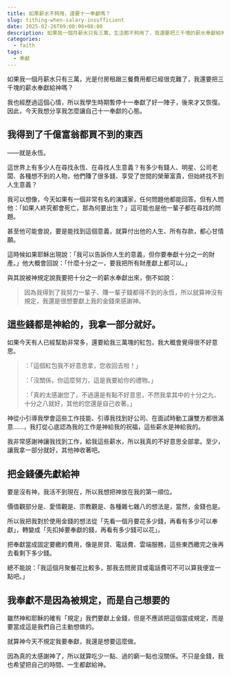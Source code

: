 ```yaml
---
title: 如果薪水不夠用，還要十一奉獻嗎？
slug: tithing-when-salary-insufficient
date: 2025-02-26T09:00:00+08:00
description: 如果我一個月薪水只有三萬，生活都不夠用了，我還要把三千塊的薪水奉獻給神嗎？
categories:
  - faith
tags:
  - 奉獻
---
```


如果我一個月薪水只有三萬，光是付房租跟三餐費用都已經很克難了，我還要把三千塊的薪水奉獻給神嗎？

我也經歷過這個心情，所以我學生時期暫停十一奉獻了好一陣子，後來才又恢復。因此，今天我想分享我怎麼讓自己十一奉獻的心態。

## 我得到了千億富翁都買不到的東西

——就是永恆。

這世界上有多少人在尋找永恆、在尋找人生意義？有多少有錢人、明星、公司老闆、各種想不到的人物，他們賺了很多錢、享受了世間的榮華富貴，但始終找不到人生意義？

我可以想像，今天如果有一個非常有名的演講家，任何問題他都能回答。但有人問他：「如果人終究都會死亡，那為何要出生？」這可能也是他一輩子都在尋找的問題。

甚至他可能會說，要是能找到這個意義，就算付出他的人生、所有存款，都心甘情願。

這時候如果耶穌出現說：「我可以告訴你人生的意義，但你要奉獻十分之一的財產。」他大概會回說：「什麼十分之一，要我把所有財產獻上都可以。」

與其說被神規定說我要把十分之一的薪水奉獻出來，倒不如說：

> 因為我得到了我努力一輩子、賺一輩子錢都得不到的永恆，所以就算神沒有規定，我還是很想要獻上我的金錢來感謝神。

## 這些錢都是神給的，我拿一部分就好。

如果今天有人已經幫助非常多，還要給我三萬塊的紅包，我大概會覺得很不好意思。

> ：「這個紅包我不好意思拿，您收回去啦！」
>
> ：「沒關係，你這麼努力，這是我要給你的禮物。」
>
> ：「真的太感謝您了，不過還是有點不好意思，不然我拿其中的十分之九、十分之八就好，其他的您還是自己收著。」

神從小引導我學會這些工作技能、引導我找到好公司、在面試時動工讓雙方都很滿意......，我打從心底認為我的工作是神給我的祝福，這些薪水是神給我的。

我非常感謝神讓我找到工作，給我這些薪水，所以我真的不好意思全部拿。至少，讓我拿一部分就好，其他神收著吧。

## 把金錢優先獻給神

要是沒有神，我活不到現在，所以我想把神放在我的第一順位。

價值觀部分是、愛情觀是、宗教觀是、各種雜七雜八的想法是，當然，金錢也是。

所以我把我對於使用金錢的想法從「先看一個月要花多少錢，再看有多少可以奉獻」，轉變成「先扣掉要奉獻的錢，再看有多少錢可以花」。

把奉獻當成固定要繳的費用，像是房貸、電話費、雲端服務，這些東西繳完之後再去看剩下多少錢。

總不能說：「我這個月聚餐花比較多，那我去問房貸或電話費可不可以算我便宜一點吧。」

## 我奉獻不是因為被規定，而是自己想要的

雖然神和耶穌的確有「規定」我們要獻上金錢，但是不應該把這個當成規定，而是要當成這是我們自己主動想做的。

就算神今天不規定我要奉獻，我還是想要這麼做。

因為真的太感謝神了，所以就算吃少一點、過的窮一點也沒關係。不只是金錢，我也希望把自己的時間、一生都獻給神。
